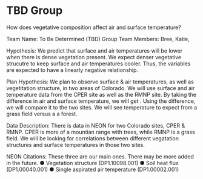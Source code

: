 # TBD Group
 How does vegetative composition affect air and surface temperature? 

Team Name: To Be Determined (TBD) Group
Team Members: Bree, Katie, 

Hypothesis: We predict that surface and air temperatures will be lower when there is dense vegetation present. We expect denser 
vegetative strucutre to keep surface and air temperatures cooler.  Thus, the variables are expected to have a linearly negative
relationship.

Plan Hypothesis: We plan to observe surface & air temperatures, as well as vegetitation structure, in two areas of Colorado. We will 
use surface and air temperature data from the CPER site as well as the RMNP site.  By taking the difference in air and surface temperature,
we will get .  Using the difference, we will compare it to the two sites.  We will see temperature to expect from a grass field versus a
a forest.


Data Description: There is data in NEON for two Colorado sites, CPER & RMNP. 
CPER is more of a mountian range with trees, while RMNP is a grass field. 
We will be looking for correlations between different vegatation structures and surface temperatures in those two sites.

NEON Citations: These three are our main ones. There may be more added in the future.
● Vegetation structure (DP1.10098.001)
● Soil heat flux (DP1.00040.001)
● Single aspirated air temperature (DP1.00002.001)